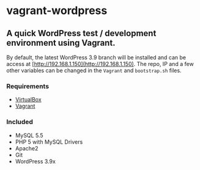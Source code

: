 vagrant-wordpress
=================

## A quick WordPress test / development environment using Vagrant.

By default, the latest WordPress 3.9 branch will be installed and can be access at [http://192.168.1.150](http://192.168.1.150).  The repo, IP and a few other variables can be changed in the `Vagrant` and `bootstrap.sh` files.

### Requirements

- [VirtualBox](https://www.virtualbox.org/)
- [Vagrant](https://www.vagrantup.com/)

### Included

- MySQL 5.5
- PHP 5 with MySQL Drivers
- Apache2
- Git
- WordPress 3.9x 